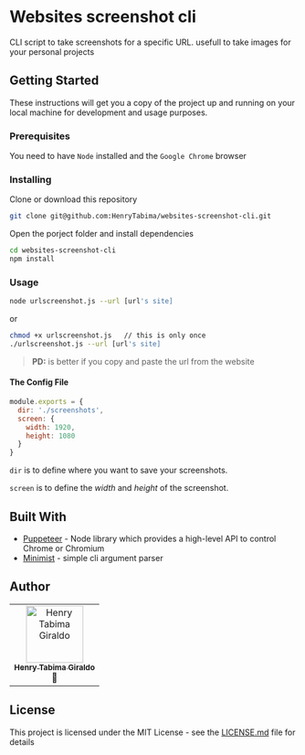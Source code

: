 # **Websites screenshot cli**

CLI script to take screenshots for a specific URL. usefull to take images for your personal projects

## Getting Started

These instructions will get you a copy of the project up and running on your local machine for development and usage purposes.

### Prerequisites

You need to have `Node` installed and the `Google Chrome` browser

### Installing

Clone or download this repository

```bash
git clone git@github.com:HenryTabima/websites-screenshot-cli.git
```

Open the porject folder and install dependencies

```bash
cd websites-screenshot-cli
npm install
```

### **Usage**

```bash
node urlscreenshot.js --url [url's site]
```

or

```bash
chmod +x urlscreenshot.js   // this is only once
./urlscreenshot.js --url [url's site]
```

> **PD:** is better if you copy and paste the url from the website

#### **The Config File**

```javascript
module.exports = {
  dir: './screenshots',
  screen: {
    width: 1920,
    height: 1080
  }
}
```

`dir` is to define where you want to save your screenshots.

`screen` is to define the *width* and *height* of the screenshot.

## Built With

* [Puppeteer](https://github.com/GoogleChrome/puppeteer) - Node library which provides a high-level API to control Chrome or Chromium
* [Minimist](https://github.com/substack/minimist) - simple cli argument parser

## Author

<table>
  <tr>
    <td align="center"><a href="http://henrytabima.com"><img src="https://avatars0.githubusercontent.com/u/12721896?v=4" width="100px;" alt="Henry Tabima Giraldo"/><br /><sub><b>Henry Tabima Giraldo</b></sub></a><br />📖</td>
  </tr>
</table>

## License

This project is licensed under the MIT License - see the [LICENSE.md](LICENSE.md) file for details
